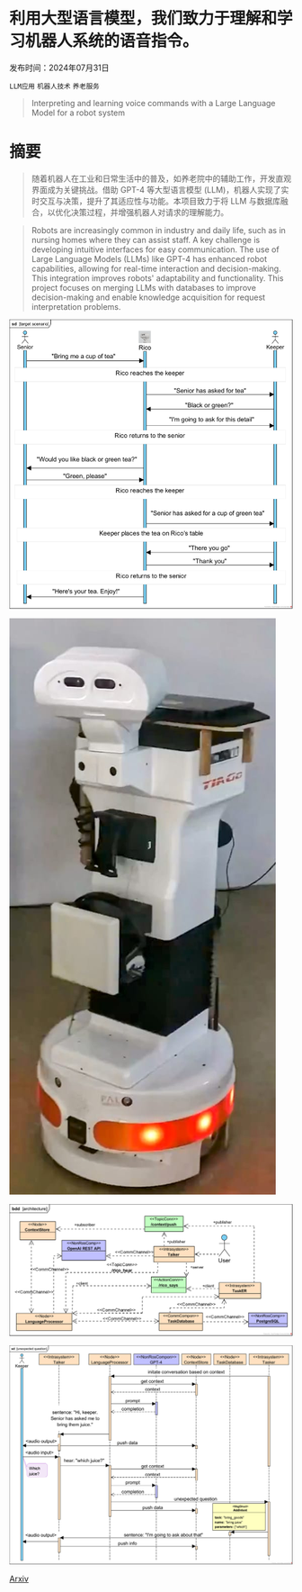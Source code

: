 # 利用大型语言模型，我们致力于理解和学习机器人系统的语音指令。

发布时间：2024年07月31日

`LLM应用` `机器人技术` `养老服务`

> Interpreting and learning voice commands with a Large Language Model for a robot system

# 摘要

> 随着机器人在工业和日常生活中的普及，如养老院中的辅助工作，开发直观界面成为关键挑战。借助 GPT-4 等大型语言模型 (LLM)，机器人实现了实时交互与决策，提升了其适应性与功能。本项目致力于将 LLM 与数据库融合，以优化决策过程，并增强机器人对请求的理解能力。

> Robots are increasingly common in industry and daily life, such as in nursing homes where they can assist staff. A key challenge is developing intuitive interfaces for easy communication. The use of Large Language Models (LLMs) like GPT-4 has enhanced robot capabilities, allowing for real-time interaction and decision-making. This integration improves robots' adaptability and functionality. This project focuses on merging LLMs with databases to improve decision-making and enable knowledge acquisition for request interpretation problems.

![利用大型语言模型，我们致力于理解和学习机器人系统的语音指令。](../../../paper_images/2407.21512/target_scenario.png)

![利用大型语言模型，我们致力于理解和学习机器人系统的语音指令。](../../../paper_images/2407.21512/rico.jpeg)

![利用大型语言模型，我们致力于理解和学习机器人系统的语音指令。](../../../paper_images/2407.21512/architecture.png)

![利用大型语言模型，我们致力于理解和学习机器人系统的语音指令。](../../../paper_images/2407.21512/unexpected_question.png)

[Arxiv](https://arxiv.org/abs/2407.21512)